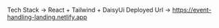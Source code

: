 Tech Stack -> React + Tailwind + DaisyUi
Deployed Url -> https://event-handling-landing.netlify.app
